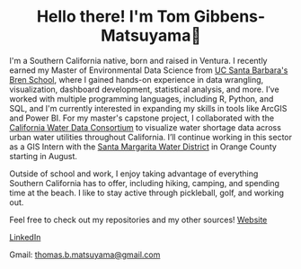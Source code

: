 <h1 align="center">Hello there! I'm Tom Gibbens-Matsuyama👋</h1>

I'm a Southern California native, born and raised in Ventura. I recently earned my Master of Environmental Data Science from [UC Santa Barbara's Bren School](https://bren.ucsb.edu/), where I gained hands-on experience in data wrangling, visualization, dashboard development, statistical analysis, and more. I’ve worked with multiple programming languages, including R, Python, and SQL, and I'm currently interested in expanding my skills in tools like ArcGIS and Power BI. For my master's capstone project, I collaborated with the [California Water Data Consortium](https://cawaterdata.org/) to visualize water shortage data across urban water utilities throughout California. I’ll continue working in this sector as a GIS Intern with the [Santa Margarita Water District](https://www.smwd.com/) in Orange County starting in August.

Outside of school and work, I enjoy taking advantage of everything Southern California has to offer, including hiking, camping, and spending time at the beach. I like to stay active through pickleball, golf, and working out. 

Feel free to check out my repositories and my other sources!
[Website](tommats00.github.io)

[LinkedIn](https://www.linkedin.com/in/tom-gibbens-matsuyama-861458248/)

Gmail: thomas.b.matsuyama@gmail.com 

<!--
**tommats00/tommats00** is a ✨ _special_ ✨ repository because its `README.md` (this file) appears on your GitHub profile.
